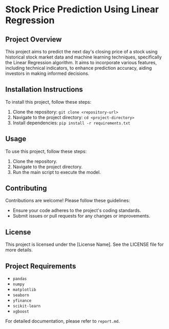 # Stock Price Prediction Using Linear Regression

## Project Overview
This project aims to predict the next day's closing price of a stock using historical stock market data and machine learning techniques, specifically the Linear Regression algorithm. It aims to incorporate various features, including technical indicators, to enhance prediction accuracy, aiding investors in making informed decisions.

## Installation Instructions
To install this project, follow these steps:
1. Clone the repository: `git clone <repository-url>`
2. Navigate to the project directory: `cd <project-directory>`
3. Install dependencies: `pip install -r requirements.txt`

## Usage
To use this project, follow these steps:
1. Clone the repository.
2. Navigate to the project directory.
3. Run the main script to execute the model.

## Contributing
Contributions are welcome! Please follow these guidelines:
- Ensure your code adheres to the project's coding standards.
- Submit issues or pull requests for any changes or improvements.

## License
This project is licensed under the [License Name]. See the LICENSE file for more details.

## Project Requirements
- `pandas`
- `numpy`
- `matplotlib`
- `seaborn`
- `yfinance`
- `scikit-learn`
- `xgboost`

For detailed documentation, please refer to `report.md`. 